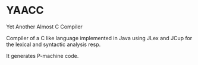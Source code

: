 # YAACC
Yet Another Almost C Compiler

Compiler of a C like language implemented in Java using JLex and JCup for the lexical and syntactic analysis resp. 

It generates P-machine code.
